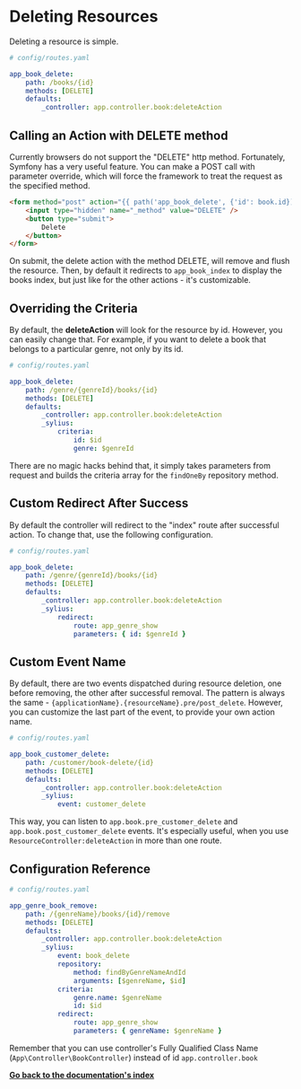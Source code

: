 # Deleting Resources

Deleting a resource is simple.

```yaml
# config/routes.yaml

app_book_delete:
    path: /books/{id}
    methods: [DELETE]
    defaults:
        _controller: app.controller.book:deleteAction
```
## Calling an Action with DELETE method

Currently browsers do not support the "DELETE" http method. Fortunately, Symfony has a very useful feature.
You can make a POST call with parameter override, which will force the framework to treat the request as the specified method.

```html
<form method="post" action="{{ path('app_book_delete', {'id': book.id}) }}">
    <input type="hidden" name="_method" value="DELETE" />
    <button type="submit">
        Delete
    </button>
</form>
```
On submit, the delete action with the method DELETE, will remove and flush the resource.
Then, by default it redirects to ``app_book_index`` to display the books index, but just like for the other actions - it's customizable.

## Overriding the Criteria

By default, the **deleteAction** will look for the resource by id. However, you can easily change that.
For example, if you want to delete a book that belongs to a particular genre, not only by its id.

```yaml
# config/routes.yaml

app_book_delete:
    path: /genre/{genreId}/books/{id}
    methods: [DELETE]
    defaults:
        _controller: app.controller.book:deleteAction
        _sylius:
            criteria:
                id: $id
                genre: $genreId
```
There are no magic hacks behind that, it simply takes parameters from request and builds the criteria array for the ``findOneBy`` repository method.

## Custom Redirect After Success

By default the controller will redirect to the "index" route after successful action. To change that, use the following configuration.

```yaml
# config/routes.yaml

app_book_delete:
    path: /genre/{genreId}/books/{id}
    methods: [DELETE]
    defaults:
        _controller: app.controller.book:deleteAction
        _sylius:
            redirect:
                route: app_genre_show
                parameters: { id: $genreId }
```

## Custom Event Name

By default, there are two events dispatched during resource deletion, one before removing, the other after successful removal.
The pattern is always the same - ``{applicationName}.{resourceName}.pre/post_delete``.
However, you can customize the last part of the event, to provide your own action name.

```yaml
# config/routes.yaml

app_book_customer_delete:
    path: /customer/book-delete/{id}
    methods: [DELETE]
    defaults:
        _controller: app.controller.book:deleteAction
        _sylius:
            event: customer_delete
```
This way, you can listen to ``app.book.pre_customer_delete`` and ``app.book.post_customer_delete`` events. It's especially useful, when you use
``ResourceController:deleteAction`` in more than one route.


## Configuration Reference


```yaml
# config/routes.yaml

app_genre_book_remove:
    path: /{genreName}/books/{id}/remove
    methods: [DELETE]
    defaults:
        _controller: app.controller.book:deleteAction
        _sylius:
            event: book_delete
            repository:
                method: findByGenreNameAndId
                arguments: [$genreName, $id]
            criteria:
                genre.name: $genreName
                id: $id
            redirect:
                route: app_genre_show
                parameters: { genreName: $genreName }
```

Remember that you can use controller's Fully Qualified Class Name (``App\Controller\BookController``) instead of id ``app.controller.book`` 

**[Go back to the documentation's index](index.md)**
